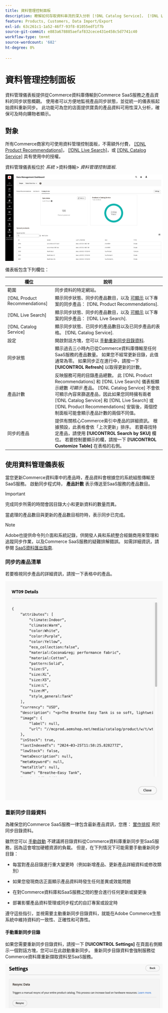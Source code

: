 ```yaml
---
title: 資料管理控制面板
description: 瞭解如何存取資料串流的深入分析 [!DNL Catalog Service]， [!DNL Live Search]、和 [!DNL Product Recommendation]s.
feature: Products, Customers, Data Import/Export
exl-id: 63c261c1-1a52-46f7-93f8-81055edf1f7b
source-git-commit: e883a678885aefaf832cece431e458c5d7741c40
workflow-type: tm+mt
source-wordcount: '682'
ht-degree: 0%

---
```


# 資料管理控制面板

資料管理儀表板提供從Commerce資料庫傳輸到Commerce SaaS服務之產品資料的同步狀態概觀。 使用者可以方便地監視產品同步狀態，並從統一的儀表板起始資料重新同步。 此功能可為您的店面提供寶貴的產品資料可用性深入分析，確保可及時向購物者顯示。

## 對象

所有Commerce商家均可使用資料管理控制面板，不需額外付費， [[!DNL Product Recommendations]](https://experienceleague.adobe.com/en/docs/commerce-merchant-services/product-recommendations/guide-overview)， [[!DNL Live Search]](https://experienceleague.adobe.com/en/docs/commerce-merchant-services/live-search/guide-overview)，或 [[!DNL Catalog Service]](https://experienceleague.adobe.com/en/docs/commerce-merchant-services/catalog-service/guide-overview) 具有使用中的授權。

資料管理儀表板位於 *系統* >資料傳輸> *資料管理控制面板*.

![資料管理控制面板](assets/data-management-dashboard.png)

儀表板包含下列欄位：

| 欄位 | 說明 |
|--- |--- |
| 範圍 | 同步資料的特定網站。 |
| [!DNL Product Recommendations] | 顯示同步狀態、同步的產品數目，以及 [可顯示](https://experienceleague.adobe.com/en/docs/commerce-admin/config/catalog/inventory#stock-options) 以下專案的同步產品： [!DNL Product Recommendations]. |
| [!DNL Live Search] | 顯示同步狀態、同步的產品數目，以及 [可顯示](https://experienceleague.adobe.com/en/docs/commerce-admin/config/catalog/inventory#stock-options) 以下專案的同步產品： [!DNL Live Search]. |
| [!DNL Catalog Service] | 顯示同步狀態、已同步的產品數目以及已同步產品的表格。 [!DNL Catalog Service]. |
| 設定 | 開啟對話方塊，您可以 [手動重新同步目錄資料](#resync-catalog-data). |
| 同步狀態 | 顯示過去三小時內已從Commerce資料庫傳輸至任何SaaS服務的產品數量。 如果您不經常更新目錄，此值通常為零。 如果同步正在進行中，請按一下 **[!UICONTROL Refresh]** 以取得更新的計數。 |
| 產品計數 | 反映服務可用的目錄產品總數。 此 [!DNL Product Recommendations] 和 [!DNL Live Search] 儀表板顯示總數 _可顯示_ 產品。 [!DNL Catalog Service] 不會依可顯示內容來篩選產品，因此如果您同時擁有兩者 [!DNL Catalog Service] 和 [!DNL Live Search] 或 [!DNL Product Recommendations] 安裝後，兩個控制面板可能會顯示產品計數的兩個不同值。 |
| 同步的產品 | 提供有關核心Commerce索引中產品的詳細資訊。 根據預設，此表格會依「上次更新」排序。 若要尋找特定產品，請使用 **[!UICONTROL Search by SKU]** 欄位。 若要控制要顯示的欄，請按一下 **[!UICONTROL Customize Table]** 在表格的右側。 |

## 使用資料管理儀表板

當您更新Commerce資料庫中的產品時，產品資料會根據您的系統組態傳輸至SaaS服務。 啟動同步程式時， **產品計數** 表示傳送至SaaS服務的產品數目。

>[!IMPORTANT]
>
>完成同步所需的時間會因目錄大小和更新資料的數量而異。

當處理的產品數目與更新的產品數目相符時，表示同步已完成。

>[!NOTE]
>
>Adobe也提供命令列介面和系統記錄，供開發人員和系統整合經銷商用來管理和追蹤同步作業，以及Commerce SaaS服務的疑難排解錯誤。 如需詳細資訊，請參閱 [SaaS資料匯出指南](https://experienceleague.adobe.com/en/docs/commerce-merchant-services/saas-data-export/overview).

### 同步的產品清單

若要檢視同步產品的詳細資訊，請按一下表格中的產品。

![同步產品詳細資料](assets/sync-product-detail.png)

### 重新同步目錄資料

為確保您的Commerce SaaS服務一律包含最新產品資訊，您應： [實作排程](https://experienceleague.adobe.com/en/docs/commerce-operations/configuration-guide/cli/manage-indexers#reindex) 用於同步目錄資料。

雖然您可以 [手動啟動](#manually-resync-catalog) 不建議將目錄資料從Commerce資料庫重新同步至SaaS服務，因為這會增加硬體資源的負載。 但是，在下列情況下可能需要手動重新同步目錄：

- 每當對產品目錄進行重大變更時（例如新增產品、更新產品詳細資料或修改類別）

- 如果您發現商店正面顯示產品資料時發生任何差異或效能問題

- 在對Commerce資料庫和SaaS服務之間的整合進行任何更新或變更後

- 部署影響產品資料管理或同步程式的自訂專案或設定時

遵守這些指引，並視需要主動重新同步目錄資料，就能在Adobe Commerce生態系統中維持資料的一致性、正確性和可靠性。

#### 手動重新同步目錄

如果您需要重新同步目錄資料，請按一下 **[!UICONTROL Settings]** 在頁面右側顯示一個對話方塊，您可以在此啟動重新同步。 重新同步目錄資料會強制服務從Commerce資料庫重新擷取資料至SaaS服務。

![手動同步產品](assets/resync-data.png)
